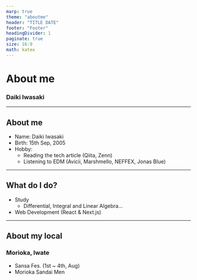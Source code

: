 ```yaml
---
marp: true
theme: "aboutme"
header: "TITLE DATE"
footer: "Footer"
headingDivider: 1
paginate: true
size: 16:9
math: katex
---
```


<!-- _class: lead -->

# About me
### Daiki Iwasaki

---

## About me

- Name: Daiki Iwasaki
- Birth: 15th Sep, 2005
- Hobby: 
  - Reading the tech article (Qiita, Zenn) 
  - Listening to EDM (Avicii, Marshmello, NEFFEX, Jonas Blue)

---

## What do I do?

- Study
  - Differential, Integral and Linear Algebra...
- Web Development (React & Next.js)

---

## About my local
### Morioka, Iwate

- Sansa Fes. (1st ~ 4th, Aug)
- Morioka Sandai Men
